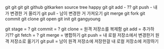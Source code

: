 git git git git github gitkarken source tree happy git
git add - ??
git push - 내가 변경한 거 올리기
git pull - 남이 변경한 거 가져오기
git merge
git fork
git commit
git clone 
git open
git init
git gangyoung

git stage = ?
git commit = ?
git clone = 원격 저장소를 복제함
git add =  추가하기??
git fetch = ?
git merge = 병합하기
git push = 내 로컬 저장소에서 변경한거 원격 저장소로 옮기기 
git pull = 남이 원격 저장소에 저장한걸 내 로컬 저장소에 저장하기
